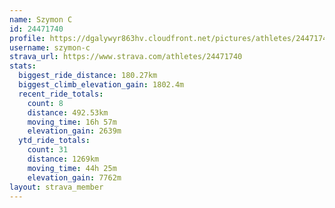 ```yaml
---
name: Szymon C
id: 24471740
profile: https://dgalywyr863hv.cloudfront.net/pictures/athletes/24471740/7213253/3/large.jpg
username: szymon-c
strava_url: https://www.strava.com/athletes/24471740
stats:
  biggest_ride_distance: 180.27km
  biggest_climb_elevation_gain: 1802.4m
  recent_ride_totals:
    count: 8
    distance: 492.53km
    moving_time: 16h 57m
    elevation_gain: 2639m
  ytd_ride_totals:
    count: 31
    distance: 1269km
    moving_time: 44h 25m
    elevation_gain: 7762m
layout: strava_member
--- 
```

